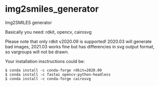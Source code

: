 # img2smiles_generator
Img2SMILES generator

Basically you need:
rdkit, opencv, cairosvg

Please note that only rdkit v2020.09 is supported!
2020.03 will generate bad images, 2021.03 works fine but has differencies in svg output format, so vargroups will not be drawn. 

Your installation insctructions could be:
```
$ conda install -c conda-forge rdkit=2020.09
$ conda install -c fastai opencv-python-headless
$ conda install -c conda-forge cairosvg
```
